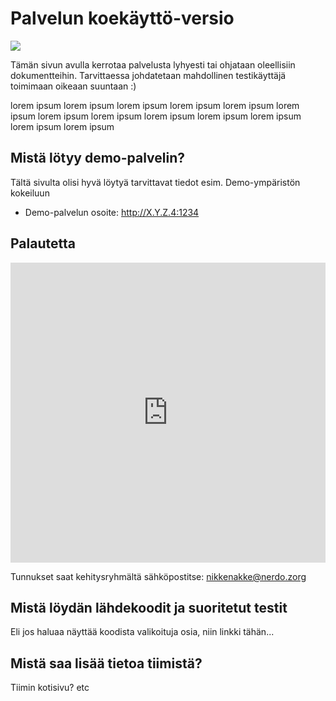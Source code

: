 # Palvelun koekäyttö-versio

![](https://openclipart.org/image/300px/svg_to_png/281557/lavagna.png)

Tämän sivun avulla kerrotaa palvelusta lyhyesti tai ohjataan oleellisiin dokumentteihin.
Tarvittaessa johdatetaan mahdollinen testikäyttäjä toimimaan oikeaan suuntaan :)

lorem ipsum lorem ipsum lorem ipsum lorem ipsum lorem ipsum lorem ipsum lorem 
ipsum lorem ipsum lorem 
ipsum lorem ipsum lorem ipsum lorem ipsum lorem ipsum 

## Mistä lötyy demo-palvelin?

Tältä sivulta olisi hyvä löytyä tarvittavat tiedot esim. Demo-ympäristön kokeiluun

* Demo-palvelun osoite: http://X.Y.Z.4:1234

## Palautetta

<iframe width="640px" height= "480px" src= "https://forms.office.com/Pages/ResponsePage.aspx?id=8Kqebvc_6U2M1B_71FlRua4cqQOTc5JHr-aPQoYM7B9UMlc0TTdMV0dXNUNCRERENkdCWkcwSzdYMS4u&embed=true" frameborder= "0" marginwidth= "0" marginheight= "0" style= "border: none; max-width:100%; max-height:100vh" allowfullscreen webkitallowfullscreen mozallowfullscreen msallowfullscreen> </iframe>

Tunnukset saat kehitysryhmältä sähköpostitse: nikkenakke@nerdo.zorg

## Mistä löydän lähdekoodit ja suoritetut testit

Eli jos haluaa näyttää koodista valikoituja osia, niin linkki tähän...

## Mistä saa lisää tietoa tiimistä?

Tiimin kotisivu? etc

